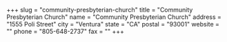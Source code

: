 +++
slug = "community-presbyterian-church"
title = "Community Presbyterian Church"
name = "Community Presbyterian Church"
address = "1555 Poli Street"
city = "Ventura"
state = "CA"
postal = "93001"
website = ""
phone = "805-648-2737"
fax = ""
+++
